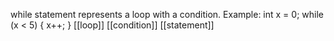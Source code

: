 while statement represents a loop with a condition.
Example:
int x = 0;
while (x < 5) {
	x++;
}
[[loop]] [[condition]] [[statement]]